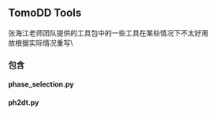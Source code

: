 ## TomoDD Tools
张海江老师团队提供的工具包中的一些工具在某些情况下不太好用\
故根据实际情况重写\
### 包含
#### phase_selection.py
#### ph2dt.py
